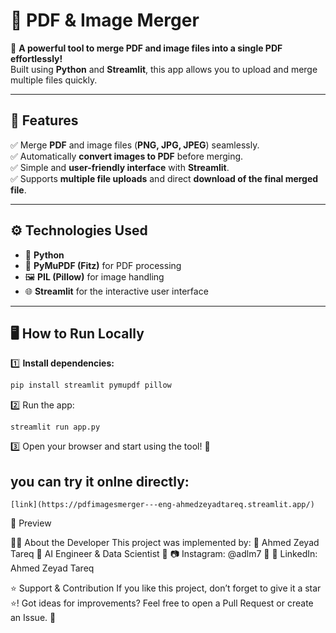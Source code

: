 # 📝 PDF & Image Merger

🚀 **A powerful tool to merge PDF and image files into a single PDF effortlessly!**  
Built using **Python** and **Streamlit**, this app allows you to upload and merge multiple files quickly.

---

## 🎯 **Features**
✅ Merge **PDF** and image files (**PNG, JPG, JPEG**) seamlessly.  
✅ Automatically **convert images to PDF** before merging.  
✅ Simple and **user-friendly interface** with **Streamlit**.  
✅ Supports **multiple file uploads** and direct **download of the final merged file**.  

---

## ⚙ **Technologies Used**
- 🐍 **Python**  
- 📜 **PyMuPDF (Fitz)** for PDF processing  
- 🖼 **PIL (Pillow)** for image handling  
- 🌐 **Streamlit** for the interactive user interface  

---

## 🖥 **How to Run Locally**
1️⃣ **Install dependencies:**
   ```bash
   pip install streamlit pymupdf pillow
```

2️⃣ Run the app:
```
streamlit run app.py
```

3️⃣ Open your browser and start using the tool! 🎉

## you can try it onlne directly:
`
[link](https://pdfimagesmerger---eng-ahmedzeyadtareq.streamlit.app/)
`

📸 Preview

👨‍💻 About the Developer
This project was implemented by:
🔹 Ahmed Zeyad Tareq
🔹 AI Engineer & Data Scientist
🔹 📷 Instagram: @adlm7
🔹 🔗 LinkedIn: Ahmed Zeyad Tareq

⭐ Support & Contribution
If you like this project, don’t forget to give it a star ⭐!
Got ideas for improvements? Feel free to open a Pull Request or create an Issue. 🚀
